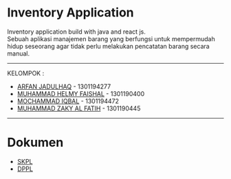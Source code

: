 # Inventory Application
Inventory application build with java and react js.   
Sebuah aplikasi manajemen barang yang berfungsi untuk mempermudah hidup seseorang agar tidak perlu melakukan pencatatan barang secara manual.

---

KELOMPOK :

-   [ARFAN JADULHAQ](https://github.com/arfan21) - 1301194277
-   [MUHAMMAD HELMY FAISHAL](https://github.com/helmy-faishal) - 1301190400
-   [MOCHAMMAD IQBAL](https://github.com/mochbale) - 1301194472
-   [MUHAMMAD ZAKY AL FATIH](https://github.com/MuhammadZaky44) - 1301190445

---

# Dokumen
-   [SKPL](https://docs.google.com/document/d/18TxE9tS1XyH4foZhcFsN8lEHBbseoiTqUPOORzePNWU/edit?usp=sharing)   
-   [DPPL](https://docs.google.com/document/d/1JKsO9-IChutEtjaE8FNm4uuvclsFs7PG/edit?usp=sharing&ouid=113480665748434914212&rtpof=true&sd=true)
